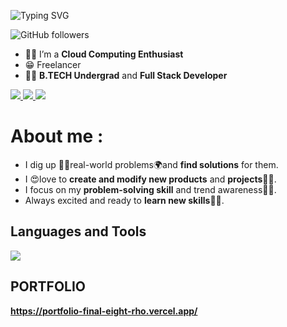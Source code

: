 <link href="style.css" rel="stylesheet"></link>

![Typing SVG](https://readme-typing-svg.demolab.com?font=poppins&pause=1000&color=1976D2&center=true&vCenter=true&lines=%3CHello+World%2C+ADITYA+here!%2F%3E)

<!-- Followers -->
![GitHub followers](https://img.shields.io/github/followers/adityaS-123?style=flat&label=FOLLOWERS) 


- 👨‍💻 I’m a **Cloud Computing Enthusiast**
- 😁 Freelancer
- 👨‍🏭 **B.TECH Undergrad** and **Full Stack Developer** 

<a href="https://leetcode.com/Adi1004/">
  <img src="https://img.shields.io/badge/Leetcode-orange?style=for-the-badge&logo=leetcode&logoColor=black"/>
</a>
<a href="https://www.linkedin.com/in/aditya-sharma1004">
  <img src="https://img.shields.io/badge/LinkedIn-0077B5?style=for-the-badge&logo=linkedin&logoColor=white"/> 
 </a> 
<a href="https://twitter.com/1004shrma">
  <img src="https://img.shields.io/badge/Twitter-1DA1F2?style=for-the-badge&logo=twitter&logoColor=white"/>
</a>





# **About me** :

- I dig up 🕵️‍♀️real-world problems🌍and **find solutions** for them.
- I 😍love to **create and modify new products** and **projects**👨‍💻.
- I focus on my **problem-solving skill** and trend awareness🕵️‍♀️.
- Always excited and ready to **learn new skills👨‍🎓**.





## **Languages and Tools**
<p align="left">
  <a href="https://github.com/thinkright20">
    <img src="https://skillicons.dev/icons?i=vscode,html,css,js,ts,tailwind,react,nextjs,figma,git,bootstrap,firebase,graphql,nodejs,express,mongodb,java,spring,python">
  </a>
</p>


<!--<p>

<img src="https://raw.githubusercontent.com/devicons/devicon/master/icons/html5/html5-original-wordmark.svg" width="40px" height="40px">

<img src="https://raw.githubusercontent.com/devicons/devicon/master/icons/css3/css3-original-wordmark.svg" width="40px" height="40px">

<img src ="https://cdn.jsdelivr.net/gh/devicons/devicon/icons/java/java-original-wordmark.svg" width="40px" height="40px" >

<img src ="https://cdn.jsdelivr.net/gh/devicons/devicon/icons/python/python-original-wordmark.svg" width="40px" height="40px">
 &nbsp
<img src="https://cdn.jsdelivr.net/gh/devicons/devicon/icons/javascript/javascript-original.svg" width=40px heigth=50px > &nbsp 

<img src ="https://cdn.jsdelivr.net/gh/devicons/devicon/icons/git/git-plain.svg" width="40px" height="40px"> 
&nbsp

<img src="https://cdn.jsdelivr.net/gh/devicons/devicon/icons/github/github-original-wordmark.svg" width="40px" height="40px"> 
&nbsp

<img src ="https://cdn.jsdelivr.net/gh/devicons/devicon/icons/vscode/vscode-original-wordmark.svg" width="35px" height="35px">


</p> -->

## **PORTFOLIO** 
**https://portfolio-final-eight-rho.vercel.app/** 


<!-- ## **GitHub Trophies :**
<!-- https://github.com/ryo-ma/github-profile-trophy -->
<!-- 
<p align="center">
<a href="https://github.com/0xprathamesh"><img src="https://github-profile-trophy.vercel.app/?username=0xprathamesh&rank=SSS,SS,S,A,AA,AAA,SECRET,B,C&row=1&theme=flat&no-frame=true" alt="0xprathamesh"/></a>
</p> -->


<!-- The cards -->

<!--
<p align="center">

<a href="https://github.com/0xprathamesh" title="Redirect's to 0xprathamesh's Github">
<img width="46%" src="https://github-readme-stats.vercel.app/api?username=0xprathamesh&show_icons=true&theme=dark&count_private=true&text_color=d3d3d3&icon_color=00E6FE&title_color=00E6FE" /></a>
  
<a href="https://github.com/0xprathamesh">
<img width= "49%" title="Redirect's to 0xprathamesh Github" src="https://github-readme-streak-stats.herokuapp.com/?user=0xprathamesh&theme=dark&theme=black-ice&stroke=0000" /></a>

<a href ="https://github.com/0xprathamesh" title="Redirect's to 0xprathamesh Github">
<img width="39%" src="https://github-readme-stats.vercel.app/api/top-langs/?username=0xprathamesh&layout=compact&theme=dark&langs_count=6&count_private=false&text_color=d3d3d3&title_color=00E6FE"/></a>


<a href="https://github.com/0xprathamesh" title="Redirects to github page">
<img width="53%" src="https://leetcard.jacoblin.cool/prathameshspatil" /></a>



</p>


<div align =center>

[![0xprathamesh's github activity graph](https://github-readme-activity-graph.vercel.app/graph?username=0xprathamesh&custom_title=0xprathamesh's%20Activity&hide_border=true&theme=react-dark)](https://github.com/0xprathamesh/github-readme-activity-graph)

</div>


<img src="https://github.com/0xprathamesh/0xprathamesh/blob/main/Assets/Mario_Gameplay.gif" alt="Mario Game" width = 100%> -->
